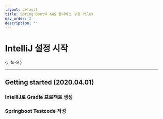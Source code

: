 ```yaml
---
layout: default
title: Spring Boot와 AWS 웹서비스 구현 Pilot
nav_order: 2
description: ""
---
```


# IntelliJ 설정 시작
{: .fs-9 }

---

## Getting started (2020.04.01)

### IntelliJ로 Gradle 프로젝트 생성

### Springboot Testcode 작성


